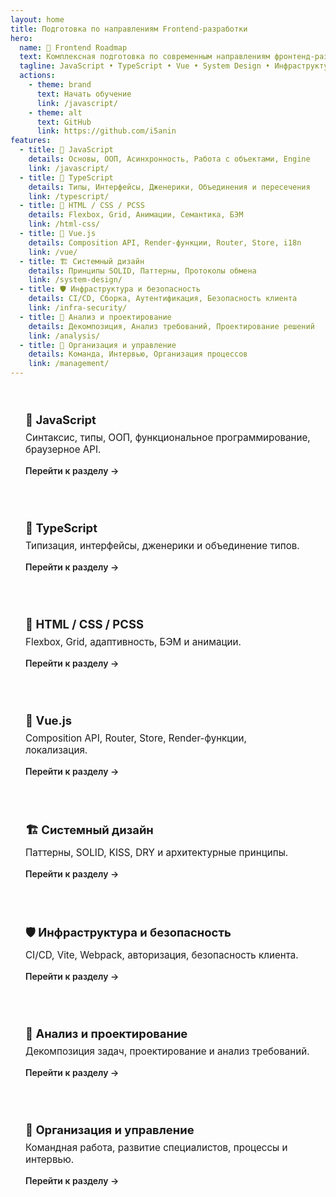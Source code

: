 ```yaml
---
layout: home
title: Подготовка по направлениям Frontend-разработки
hero:
  name: 🚀 Frontend Roadmap
  text: Комплексная подготовка по современным направлениям фронтенд-разработки
  tagline: JavaScript • TypeScript • Vue • System Design • Инфраструктура
  actions:
    - theme: brand
      text: Начать обучение
      link: /javascript/
    - theme: alt
      text: GitHub
      link: https://github.com/i5anin
features:
  - title: 💛 JavaScript
    details: Основы, ООП, Асинхронность, Работа с объектами, Engine
    link: /javascript/
  - title: 💙 TypeScript
    details: Типы, Интерфейсы, Дженерики, Объединения и пересечения
    link: /typescript/
  - title: 🎨 HTML / CSS / PCSS
    details: Flexbox, Grid, Анимации, Семантика, БЭМ
    link: /html-css/
  - title: 🧩 Vue.js
    details: Composition API, Render-функции, Router, Store, i18n
    link: /vue/
  - title: 🏗️ Системный дизайн
    details: Принципы SOLID, Паттерны, Протоколы обмена
    link: /system-design/
  - title: 🛡️ Инфраструктура и безопасность
    details: CI/CD, Сборка, Аутентификация, Безопасность клиента
    link: /infra-security/
  - title: 🧠 Анализ и проектирование
    details: Декомпозиция, Анализ требований, Проектирование решений
    link: /analysis/
  - title: 👥 Организация и управление
    details: Команда, Интервью, Организация процессов
    link: /management/
---
```


<style>
.features {
  display: grid;
  grid-template-columns: repeat(auto-fit, minmax(260px, 1fr));
  gap: 1.5rem;
  margin-top: 2rem;
}
.feature {
  background: var(--vp-c-bg-soft);
  border-radius: 12px;
  padding: 1.5rem;
  transition: all 0.3s ease;
  box-shadow: 0 0 0 1px var(--vp-c-divider);
}
.feature:hover {
  transform: translateY(-4px);
  box-shadow: 0 6px 18px rgba(0, 0, 0, 0.1);
}
.feature h3 {
  margin: 0 0 0.5rem;
  color: var(--vp-c-brand);
  font-size: 1.15rem;
}
.feature p {
  margin: 0 0 1rem;
  font-size: 0.95rem;
  color: var(--vp-c-text-2);
}
.feature a {
  color: var(--vp-c-brand-dark);
  font-weight: 600;
  text-decoration: none;
}
.feature a:hover {
  text-decoration: underline;
}
</style>

<div class="features">
  <div class="feature">
    <h3>💛 JavaScript</h3>
    <p>Синтаксис, типы, ООП, функциональное программирование, браузерное API.</p>
    <a href="/javascript/">Перейти к разделу →</a>
  </div>

  <div class="feature">
    <h3>💙 TypeScript</h3>
    <p>Типизация, интерфейсы, дженерики и объединение типов.</p>
    <a href="/typescript/">Перейти к разделу →</a>
  </div>

  <div class="feature">
    <h3>🎨 HTML / CSS / PCSS</h3>
    <p>Flexbox, Grid, адаптивность, БЭМ и анимации.</p>
    <a href="/html-css/">Перейти к разделу →</a>
  </div>

  <div class="feature">
    <h3>🧩 Vue.js</h3>
    <p>Composition API, Router, Store, Render-функции, локализация.</p>
    <a href="/vue/">Перейти к разделу →</a>
  </div>

  <div class="feature">
    <h3>🏗️ Системный дизайн</h3>
    <p>Паттерны, SOLID, KISS, DRY и архитектурные принципы.</p>
    <a href="/system-design/">Перейти к разделу →</a>
  </div>

  <div class="feature">
    <h3>🛡️ Инфраструктура и безопасность</h3>
    <p>CI/CD, Vite, Webpack, авторизация, безопасность клиента.</p>
    <a href="/infra-security/">Перейти к разделу →</a>
  </div>

  <div class="feature">
    <h3>🧠 Анализ и проектирование</h3>
    <p>Декомпозиция задач, проектирование и анализ требований.</p>
    <a href="/analysis/">Перейти к разделу →</a>
  </div>

  <div class="feature">
    <h3>👥 Организация и управление</h3>
    <p>Командная работа, развитие специалистов, процессы и интервью.</p>
    <a href="/management/">Перейти к разделу →</a>
  </div>
</div>

